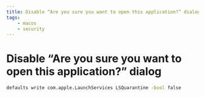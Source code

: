 ```yaml
---
title: Disable “Are you sure you want to open this application?” dialog
tags:
    - macos
    - security
---
```


# Disable “Are you sure you want to open this application?” dialog

~~~ bash
defaults write com.apple.LaunchServices LSQuarantine -bool false
~~~
